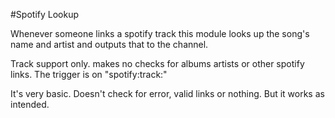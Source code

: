 #Spotify Lookup

Whenever someone links a spotify track this module looks up the song's name and artist and outputs that to the channel.

Track support only. makes no checks for albums artists or other spotify links.
The trigger is on "spotify:track:"

It's very basic. Doesn't check for error, valid links or nothing. But it works as intended.